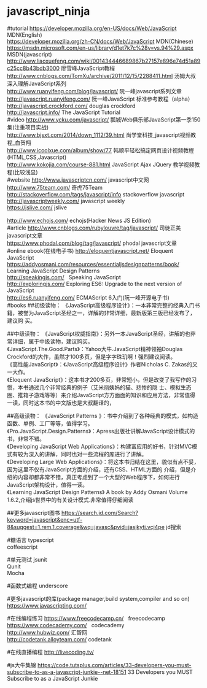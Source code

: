 # javascript_ninja
#tutorial
https://developer.mozilla.org/en-US/docs/Web/JavaScript   MDN(English)<br>
https://developer.mozilla.org/zh-CN/docs/Web/JavaScript   MDN(Chinese)<br>
https://msdn.microsoft.com/en-us/library/d1et7k7c%28v=vs.94%29.aspx  MSDN(javascript)<br>
http://www.liaoxuefeng.com/wiki/001434446689867b27157e896e74d51a89c25cc8b43bdb3000 廖雪峰JavaScript教程<br>
http://www.cnblogs.com/TomXu/archive/2011/12/15/2288411.html    汤姆大叔深入理解JavaScript系列<br>
http://www.ruanyifeng.com/blog/javascript/                阮一峰javascript系列文章<br>
http://javascript.ruanyifeng.com/                         阮一峰JavaScript 标准参考教程（alpha）<br>
http://javascript.crockford.com/                          douglas crockford<br>
http://javascript.info/                                   The JavaScript Tutorial<br>
#video
http://www.ycku.com/javascript/                           瓢城Web俱乐部JavaScript第一季150集(注重项目实战)<br>
http://www.bjsxt.com/2014/down_1112/39.html               尚学堂科技_javascript视频教程_白贺翔<br>
http://www.icoolxue.com/album/show/77                     韩顺平轻松搞定网页设计视频教程(HTML,CSS,Javascript) <br>
http://www.kokojia.com/course-881.html                    JavaScript Ajax JQuery 教学视频教程(比较浅显)<br>
#website
http://www.javascriptcn.com/                              javascript中文网<br>
http://www.75team.com/                                    奇虎75Team<br>
http://stackoverflow.com/tags/javascript/info             stackoverflow javascript<br>
http://javascriptweekly.com/                              javascript weekly<br>
https://jslive.com/                                       jslive<br>    
http://www.echojs.com/                                    echojs(Hacker News JS Edition)<br>
#article
http://www.cnblogs.com/rubylouvre/tag/javascript/         司徒正美javascript文章<br> 
https://www.phodal.com/blog/tag/javascript/               phodal javascript文章<br>
#online ebook(在线电子书)
http://eloquentjavascript.net/     Eloquent JavaScript<br>
https://addyosmani.com/resources/essentialjsdesignpatterns/book/   Learning JavaScript Design Patterns<br>
http://speakingjs.com/   Speaking JavaScript<br>
http://exploringjs.com/   Exploring ES6: Upgrade to the next version of JavaScript<br>
http://es6.ruanyifeng.com/    ECMAScript 6入门(阮一峰开源电子书)<br>
#books
##初级读物：
《JavaScript高级程序设计》：一本非常完整的经典入门书籍，被誉为JavaScript圣经之一，详解的非常详细，最新版第三版已经发布了，建议购  买。<br>

##中级读物：
《JavaScript权威指南》：另外一本JavaScript圣经，讲解的也非常详细，属于中级读物，建议购买。<br>
《JavaScript.The.Good.Parts》：Yahoo大牛.JavaScript精神领袖Douglas                         Crockford的大作，虽然才100多页，但是字字珠玑啊！强烈建议阅读。<br>
《高性能JavaScript》：《JavaScript高级程序设计》作者Nicholas C. Zakas的又一大作。<br>
《Eloquent JavaScript》：这本书才200多页，非常短小，但是改变了我写作的习惯，本书通过几个非常经典的例子（艾米丽姨妈的猫、悲惨的隐   士、模拟生态圈、推箱子游戏等等）来介绍JavaScript方方面面的知识和应用方法，非常值得一读，同时这本书的中文版也是大叔翻译的，<br>


##高级读物：
《JavaScript Patterns 》：书中介绍到了各种经典的模式，如构造函数、单例、工厂等等，值得学习。<br>
《Pro.JavaScript.Design.Patterns》：Apress出版社讲解JavaScript设计模式的书，非常不错。<br>
《Developing JavaScript Web Applications》：构建富应用的好书，针对MVC模式有较为深入的讲解，同时也对一些流程的库进行了讲解。<br>
《Developing Large Web Applications》：将这本书归结在这里，貌似有点不妥，因为这里不仅有JavaScript方面的介绍，还有CSS、HTML方面的   介绍，但是介绍的内容却都非常不错，真正考虑到了一个大型的Web程序下，如何进行JavaScript架构设计，值得一读。<br>
《Learning JavaScript Design Patterns》 A book by Addy Osmani Volume 1.6.2,介绍js世界中的有关设计模式.非常值得仔细阅读<br>

##更多javascript图书
https://search.jd.com/Search?keyword=javascript&enc=utf-8&suggest=1.rem.1.coverage&wq=javasc&pvid=jasjkyti.vcj4pe jd搜索<br>

#糖语言
typescript<br>
coffeescript<br>

#单元测试
jsunit<br>
Qunit<br>
Mocha<br>

#函数式编程
underscore<br>

#更多javascript的库(package manager,build system,compiler and so on)
https://www.javascripting.com/ <br>

#在线编程练习
https://www.freecodecamp.cn/   freecodecamp<br>
https://www.codecademy.com/    codecademy<br>
http://www.hubwiz.com/         汇智网<br>
http://codetank.alloyteam.com/  codetank<br>

#在线直播编程
http://livecoding.tv/ <br>

#js大牛集锦
https://code.tutsplus.com/articles/33-developers-you-must-subscribe-to-as-a-javascript-junkie--net-18151 
33 Developers you MUST Subscribe to as a JavaScript Junkie<br>






